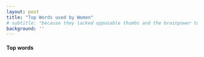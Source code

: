 ```yaml
---
layout: post
title: "Top Words used by Women"
# subtitle: "because they lacked opposable thumbs and the brainpower to build a space program."
background: ''
---
```


#### Top words

